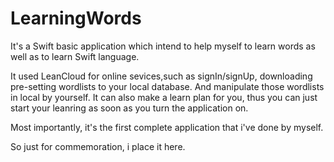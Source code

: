 # LearningWords
It's a Swift basic application which intend to help myself to learn words as well as to learn Swift language.

It used LeanCloud for online sevices,such as signIn/signUp, downloading pre-setting wordlists to your local database.
And manipulate those wordlists in local by yourself.
It can also make a learn plan for you, thus you can just start your leanring as soon as you turn the application on.

Most importantly, it's the first complete application that i've done by myself.

So just for commemoration, i place it here.
